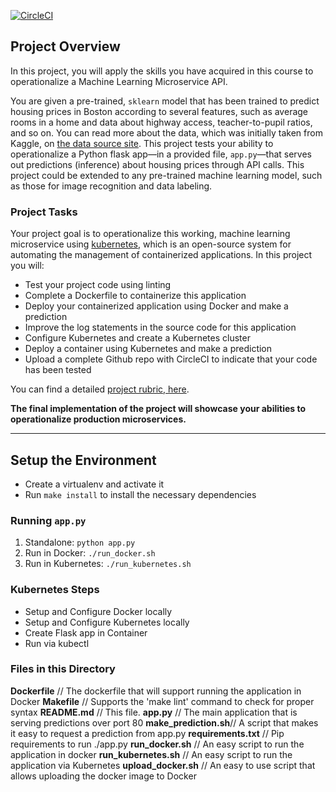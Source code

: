 [![CircleCI](https://circleci.com/gh/zutils/DevOps_Microservices.svg?style=svg)](https://circleci.com/gh/zutils/DevOps_Microservices)

## Project Overview

In this project, you will apply the skills you have acquired in this course to operationalize a Machine Learning Microservice API. 

You are given a pre-trained, `sklearn` model that has been trained to predict housing prices in Boston according to several features, such as average rooms in a home and data about highway access, teacher-to-pupil ratios, and so on. You can read more about the data, which was initially taken from Kaggle, on [the data source site](https://www.kaggle.com/c/boston-housing). This project tests your ability to operationalize a Python flask app—in a provided file, `app.py`—that serves out predictions (inference) about housing prices through API calls. This project could be extended to any pre-trained machine learning model, such as those for image recognition and data labeling.

### Project Tasks

Your project goal is to operationalize this working, machine learning microservice using [kubernetes](https://kubernetes.io/), which is an open-source system for automating the management of containerized applications. In this project you will:
* Test your project code using linting
* Complete a Dockerfile to containerize this application
* Deploy your containerized application using Docker and make a prediction
* Improve the log statements in the source code for this application
* Configure Kubernetes and create a Kubernetes cluster
* Deploy a container using Kubernetes and make a prediction
* Upload a complete Github repo with CircleCI to indicate that your code has been tested

You can find a detailed [project rubric, here](https://review.udacity.com/#!/rubrics/2576/view).

**The final implementation of the project will showcase your abilities to operationalize production microservices.**

---

## Setup the Environment

* Create a virtualenv and activate it
* Run `make install` to install the necessary dependencies

### Running `app.py`

1. Standalone:  `python app.py`
2. Run in Docker:  `./run_docker.sh`
3. Run in Kubernetes:  `./run_kubernetes.sh`

### Kubernetes Steps

* Setup and Configure Docker locally
* Setup and Configure Kubernetes locally
* Create Flask app in Container
* Run via kubectl

### Files in this Directory
**Dockerfile**	      // The dockerfile that will support running the application in Docker
**Makefile**          // Supports the 'make lint' command to check for proper syntax
**README.md**         // This file.
**app.py**            // The main application that is serving predictions over port 80
**make_prediction.sh**// A script that makes it easy to request a prediction from app.py
**requirements.txt**  // Pip requirements to run ./app.py
**run_docker.sh**     // An easy script to run the application in docker
**run_kubernetes.sh** // An easy script to run the application via Kubernetes
**upload_docker.sh**  // An easy to use script that allows uploading the docker image to Docker
